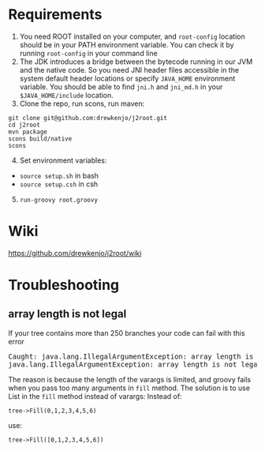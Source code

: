 # Requirements
1. You need ROOT installed on your computer, and `root-config` location should be in your PATH environment variable. You can check it by running `root-config` in your command line
2. The JDK introduces a bridge between the bytecode running in our JVM and the native code. So you need JNI header files accessible in the system default header locations or specify `JAVA_HOME` environment variable. You should be able to find `jni.h` and `jni_md.h` in your `$JAVA_HOME/include` location.
3. Clone the repo, run scons, run maven:
```
git clone git@github.com:drewkenjo/j2root.git
cd j2root
mvn package
scons build/native
scons
```
4. Set environment variables:
  * `source setup.sh` in bash
  * `source setup.csh` in csh
5. `run-groovy root.groovy`

# Wiki
https://github.com/drewkenjo/j2root/wiki

# Troubleshooting

## array length is not legal

If your tree contains more than 250 branches your code can fail with this error
<pre>
Caught: java.lang.IllegalArgumentException: array length is not legal:
java.lang.IllegalArgumentException: array length is not legal:
</pre>

The reason is because the length of the varargs is limited, and groovy fails when you pass too many arguments in `fill` method.
The solution is to use List in the `fill` method instead of varargs:
Instead of:

`tree->Fill(0,1,2,3,4,5,6)`

use:

`tree->Fill([0,1,2,3,4,5,6])`
